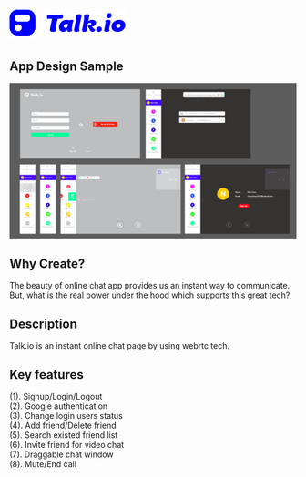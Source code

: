 # <img src='./Public/img/logo2.png' />

## App Design Sample
<img src='./Public/img/sample.png'/>

## Why Create?
The beauty of online chat app provides us an instant way to communicate. But, what is the real power under the hood which supports this great tech?

## Description
Talk.io is an instant online chat page by using webrtc tech.

## Key features
(1). Signup/Login/Logout<br/>
(2). Google authentication<br/>
(3). Change login users status<br/>
(4). Add friend/Delete friend<br/>
(5). Search existed friend list<br/>
(6). Invite friend for video chat<br/>
(7). Draggable chat window<br/>
(8). Mute/End call<br/>

